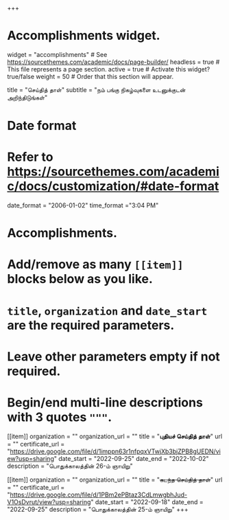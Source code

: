 +++
# Accomplishments widget.
widget = "accomplishments"  # See https://sourcethemes.com/academic/docs/page-builder/
headless = true  # This file represents a page section.
active = true  # Activate this widget? true/false
weight = 50  # Order that this section will appear.

title = "செய்தித் தாள்"
subtitle = "நம் பங்கு நிகழ்வுகளை உடனுக்குடன் அறிந்திடுங்கள்"

# Date format
#   Refer to https://sourcethemes.com/academic/docs/customization/#date-format
date_format = "2006-01-02"
time_format ="3:04 PM"

# Accomplishments.
#   Add/remove as many `[[item]]` blocks below as you like.
#   `title`, `organization` and `date_start` are the required parameters.
#   Leave other parameters empty if not required.
#   Begin/end multi-line descriptions with 3 quotes `"""`.


[[item]]
  organization = ""
  organization_url = ""
  title = "**புதியச் செய்தித் தாள்**"
  url = ""
  certificate_url = "https://drive.google.com/file/d/1imppn63r1nfpqxVTwjXb3bjZPB8gUEDN/view?usp=sharing"
  date_start = "2022-09-25"
  date_end = "2022-10-02"
  description = "பொதுக்காலத்தின் 26-ம் ஞாயிறு"

[[item]]
  organization = ""
  organization_url = ""
  title = "~~கடந்த செய்தித் தாள்~~"
  url = ""
  certificate_url = "https://drive.google.com/file/d/1PBm2ePBtaz3CdLmwgbhJud-V1OsDvrut/view?usp=sharing"
  date_start = "2022-09-18"
  date_end = "2022-09-25"
  description = "பொதுக்காலத்தின் 25-ம் ஞாயிறு"
+++
